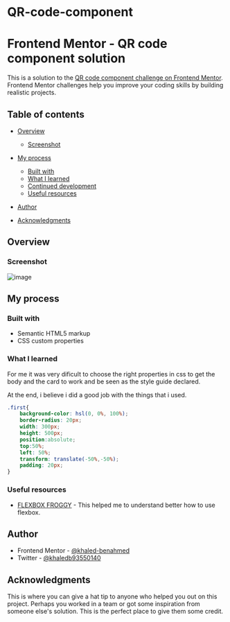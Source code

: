 # QR-code-component
# Frontend Mentor - QR code component solution

This is a solution to the [QR code component challenge on Frontend Mentor](https://www.frontendmentor.io/challenges/qr-code-component-iux_sIO_H). Frontend Mentor challenges help you improve your coding skills by building realistic projects. 

## Table of contents

- [Overview](#overview)
  - [Screenshot](#screenshot)
 
- [My process](#my-process)
  - [Built with](#built-with)
  - [What I learned](#what-i-learned)
  - [Continued development](#continued-development)
  - [Useful resources](#useful-resources)
- [Author](#author)
- [Acknowledgments](#acknowledgments)



## Overview

### Screenshot

![image](https://user-images.githubusercontent.com/64180671/151044934-b6e8d98e-1f47-4a38-9b9c-af73a9581c35.png)


## My process

### Built with

- Semantic HTML5 markup
- CSS custom properties

### What I learned

For me it was very dificult to choose the right properties in css to get the body and the card to work and be seen as the style guide declared.

At the end, i believe i did a good job with the things that i used.

```css
.first{
    background-color: hsl(0, 0%, 100%);
    border-radius: 20px;
    width: 300px;
    height: 500px;
    position:absolute;
    top:50%;
    left: 50%;
    transform: translate(-50%,-50%);
    padding: 20px;
}
```

### Useful resources

- [FLEXBOX FROGGY](https://flexboxfroggy.com/#es) - This helped me to understand better how to use flexbox.



## Author

- Frontend Mentor - [@khaled-benahmed](https://www.frontendmentor.io/profile/khaled-benahmed)
- Twitter - [@khaledb93550140](https://twitter.com/khaledb93550140)


## Acknowledgments

This is where you can give a hat tip to anyone who helped you out on this project. Perhaps you worked in a team or got some inspiration from someone else's solution. This is the perfect place to give them some credit.
